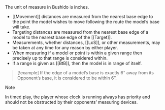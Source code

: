 The unit of measure in Bushido is inches.
- [[Movement]] distances are measured from the nearest base edge to the point the model wishes to move following the route the model’s base will take.
- Targeting  distances are measured from the nearest base edge of a model to the nearest base edge of the [[Target]].
- Measurements, whether distances, [[LoS]], or other measurements, may be taken at any time for any reason by either player.
- When measuring if a model or point is within a given range then precisely up to that range is considered within.
- If a range is given as [[BtB]], then the model is in range of itself.

> [!example]
>  If the edge of a model’s base is exactly 6” away from its Opponent’s base, it is considered to be within 6”.

> [!NOTE]
> In timed play, the player whose clock is running always has priority and should not be obstructed by their opponents’ measuring devices.